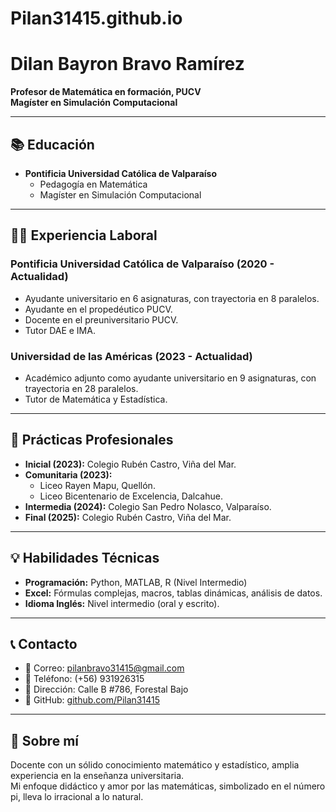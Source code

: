 # Pilan31415.github.io
# Dilan Bayron Bravo Ramírez

**Profesor de Matemática en formación, PUCV**  
**Magíster en Simulación Computacional**

---

## 📚 Educación

- **Pontificia Universidad Católica de Valparaíso**  
  - Pedagogía en Matemática  
  - Magíster en Simulación Computacional  

---

## 👨‍🏫 Experiencia Laboral

### Pontificia Universidad Católica de Valparaíso (2020 - Actualidad)
- Ayudante universitario en 6 asignaturas, con trayectoria en 8 paralelos.
- Ayudante en el propedéutico PUCV.
- Docente en el preuniversitario PUCV.
- Tutor DAE e IMA.

### Universidad de las Américas (2023 - Actualidad)
- Académico adjunto como ayudante universitario en 9 asignaturas, con trayectoria en 28 paralelos.
- Tutor de Matemática y Estadística.

---

## 🏫 Prácticas Profesionales

- **Inicial (2023):** Colegio Rubén Castro, Viña del Mar.  
- **Comunitaria (2023):**  
  - Liceo Rayen Mapu, Quellón.
  - Liceo Bicentenario de Excelencia, Dalcahue.
- **Intermedia (2024):** Colegio San Pedro Nolasco, Valparaíso.
- **Final (2025):** Colegio Rubén Castro, Viña del Mar.
   
---

## 💡 Habilidades Técnicas

- **Programación:** Python, MATLAB, R (Nivel Intermedio)
- **Excel:** Fórmulas complejas, macros, tablas dinámicas, análisis de datos.
- **Idioma Inglés:** Nivel intermedio (oral y escrito).

---

## 📞 Contacto

- 📧 Correo: [pilanbravo31415@gmail.com](mailto:pilanbravo31415@gmail.com)
- 📱 Teléfono: (+56) 931926315
- 📍 Dirección: Calle B #786, Forestal Bajo
- 💼 GitHub: [github.com/Pilan31415](https://github.com/Pilan31415)

---

## 💬 Sobre mí

Docente con un sólido conocimiento matemático y estadístico, amplia experiencia en la enseñanza universitaria.  
Mi enfoque didáctico y amor por las matemáticas, simbolizado en el número pi, lleva lo irracional a lo natural.
